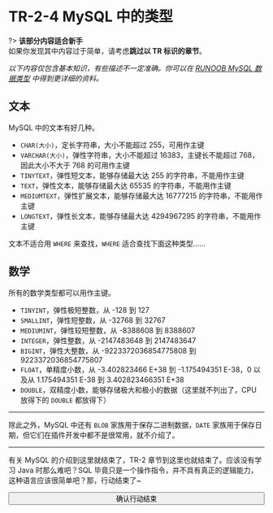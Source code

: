 # TR-2-4 MySQL 中的类型

?> **该部分内容适合新手**<br/>如果你发现其中内容过于简单，请考虑**跳过以 TR 标识的章节**。

*以下内容仅包含基本知识，有些描述不一定准确。你可以在 [RUNOOB MySQL 数据类型](https://www.runoob.com/mysql/mysql-data-types.html) 中得到更详细的资料。*

## 文本

MySQL 中的文本有好几种。

- `CHAR(大小)`，定长字符串，大小不能超过 255，可用作主键
- `VARCHAR(大小)`，弹性字符串，大小不能超过 16383，主键长不能超过 768，因此大小不大于 768 的可用作主键
- `TINYTEXT`，弹性短文本，能够存储最大达 255 的字符串，不能用作主键
- `TEXT`，弹性文本，能够存储最大达 65535 的字符串，不能用作主键
- `MEDIUMTEXT`，弹性扩展文本，能够存储最大达 16777215 的字符串，不能用作主键
- `LONGTEXT`，弹性长文本，能够存储最大达 4294967295 的字符串，不能用作主键

文本不适合用 `WHERE` 来查找，`WHERE` 适合查找下面这种类型……

## 数学

所有的数学类型都可以用作主键。

- `TINYINT`，弹性极短整数，从 -128 到 127
- `SMALLINT`，弹性短整数，从 -32768 到 32767
- `MEDIUMINT`，弹性较短整数，从 -8388608 到 8388607
- `INTEGER`，弹性整数，从 -2147483648 到 2147483647
- `BIGINT`，弹性大整数，从 -9223372036854775808 到 9223372036854775807
- `FLOAT`，单精度小数，从 -3.402823466 E+38 到 -1.175494351 E-38，0 以及从 1.175494351 E-38 到 3.402823466351 E+38
- `DOUBLE`，双精度小数，能够存储极大和极小的数据（这里就不列出了，CPU 放得下的 `DOUBLE` 都放得下）

---

除此之外，MySQL 中还有 `BLOB` 家族用于保存二进制数据，`DATE` 家族用于保存日期，但它们在插件开发中都不是很常用，就不介绍了。

---

有关 MySQL 的介绍到这里就结束了，TR-2 章节到这里也就结束了。应该没有学习 Java 时那么难吧？SQL 毕竟只是一个操作指令，并不具有真正的逻辑能力，这种语言应该很简单吧？那，行动结束了~

<button type='button' class="btn btn-info" style="width:100%;transition:500ms;" onclick="$('#hideEle').show();this.onclick=function(){};this.className='btn btn-success';this.innerHTML=this.innerHTML.replace('question','check').replace('确认行动结束','恭喜！');"><i class="fa fa-question"></i> 确认行动结束</button>

<div id='hideEle' style='display:none;'>

恭喜！现在，你已经拥有了阅读第 4 章需要的基础了。

笔者在纠结应该选哪一首歌……CHS Rally Song 怎么样？

<iframe frameborder="no" border="0" marginwidth="0" marginheight="0" width="100%" height="86" src="//music.163.com/outchain/player?type=2&id=39869435&auto=0&height=66"></iframe>

</div>